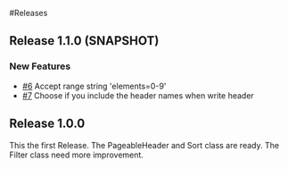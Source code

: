 #Releases

## Release 1.1.0 (SNAPSHOT)

### New Features

* [#6](https://github.com/KermabonStephane/commons-restful/issues/6) Accept range string 'elements=0-9'
* [#7](https://github.com/KermabonStephane/commons-restful/issues/6) Choose if you include the header names when write
  header

## Release 1.0.0

This the first Release. The PageableHeader and Sort class are ready. The Filter class need more improvement.

